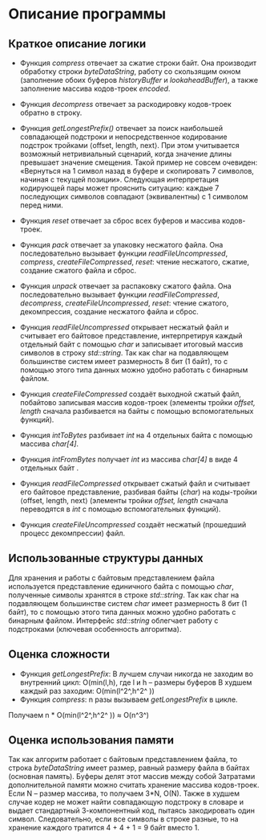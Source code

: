 
# Описание программы

## Краткое описание логики

 - Функция *compress* отвечает за сжатие строки байт. Она производит обработку строки *byteDataString*,
   работу со скользящим окном (заполнение обоих буферов *historyBuffer* и *lookaheadBuffer*), а также заполнение массива кодов-троек *encoded*.
   
 - Функция *decompress* отвечает за раскодировку кодов-троек обратно в строку.
 - Функция *getLongestPrefix()* отвечает за поиск наибольшей совпадающей подстроки и непосредственное кодирование подстрок тройками ⟨offset, length, next⟩. 
 При этом учитывается возможный нетривиальный сценарий, когда значение длины превышает значение смещения. Такой пример не совсем очевиден: «Вернуться на 1 символ назад в буфере и скопировать 7 символов, начиная с текущей позиции». Следующая интерпретация кодирующей пары может прояснить ситуацию: каждые 7 последующих символов совпадают (эквивалентны) с 1 символом перед ними. 
 - Функция *reset* отвечает за сброс всех буферов и массива кодов-троек.
 - Функция *pack* отвечает за упаковку несжатого файла. Она последовательно вызывает функции *readFileUncompressed*, *compress*, *createFileCompressed*, *reset*: чтение несжатого, сжатие, создание сжатого файла и сброс.
 - Функция *unpack* отвечает за распаковку сжатого файла. Она последовательно вызывает функции *readFileCompressed*, *decompress*, *createFileUncompressed*, *reset*: чтение сжатого, декомпрессия, создание несжатого файла и сброс.
 - Функция *readFileUncompressed* открывает несжатый файл и считывает его байтовое представление, интерпретируя каждый отдельный байт с помощью *char* и записывает итоговый массив символов в строку *std::string*. Так как char на подавляющем большинстве систем имеет размерность 8 бит (1 байт), то с помощью этого типа данных можно удобно работать с бинарным файлом.
 - Функция *createFileCompressed* создаёт выходной сжатый файл, побайтово записывая массив кодов-троек (элементы тройки *offset, length* сначала разбивается на байты с помощью вспомогательных функций).
 - Функция *intToBytes* разбивает *int* на 4 отдельных байта с помощью массива *char[4]*.
 - Функция *intFromBytes* получает *int* из массива *char[4]* в виде 4 отдельных байт .
 -  Функция *readFileCompressed* открывает сжатый файл и считывает его байтовое представление, разбивая байты (*char*) на коды-тройки ⟨offset, length, next⟩ (элементы тройки *offset, length* сначала переводятся в *int* с помощью вспомогательных функций).
 - Функция *createFileUncompressed* создаёт несжатый (прошедший процесс декомпрессии) файл.

## Использованные структуры данных

Для хранения и работы с байтовым представлением файла используется представление единичного байта с помощью *char*, полученные символы хранятся в строке *std::string*. Так как char на подавляющем большинстве систем *char* имеет размерность 8 бит (1 байт), то с помощью этого типа данных можно удобно работать с бинарным файлом. Интерфейс *std::string* облегчает работу с подстроками (ключевая особенность алгоритма).

## Оценка сложности 

 - Функция *getLongestPrefix*: 
 В лучшем случаи никогда не заходим во
   внутренний цикл: O(min(l,h), где l и h – размеры буферов
   В худшем каждый раз заходим: O(min(l^2^,h^2^ ))
 - Функция *compress*: 
 n разы вызываем *getLongestPrefix* в цикле. 
 

Получаем n * O(min(l^2^,h^2^ )) ≈ O(n^3^)

## Оценка использования памяти

Так как алгоритм работает с байтовым представлением файла, то строка *byteDataString* имеет размер, равный размеру файла в байтах (основная память). Буферы делят этот массив между собой
Затратами дополнительной памяти можно считать хранение массива кодов-троек. Если N – размер массива,  то получаем 3*N, O(N).
Также в худшем случае кодер не может найти совпадающую подстроку в словаре и выдает стандартный 3-компонентный код, пытаясь закодировать один символ. Следовательно, если все символы в строке разные, то на хранение каждого тратится 4 + 4 + 1  = 9 байт вместо 1.
